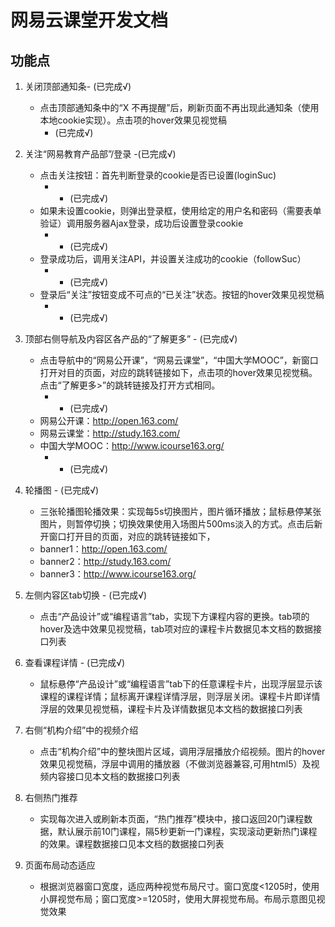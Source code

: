 # 网易云课堂开发文档

## 功能点

1. 关闭顶部通知条- (已完成√)
    + 点击顶部通知条中的“X 不再提醒”后，刷新页面不再出现此通知条（使用本地cookie实现）。点击项的hover效果见视觉稿
        - (已完成√)

2. 关注“网易教育产品部”/登录 -(已完成√)
    + 点击关注按钮：首先判断登录的cookie是否已设置(loginSuc)
        *  - (已完成√)
    + 如果未设置cookie，则弹出登录框，使用给定的用户名和密码（需要表单验证）调用服务器Ajax登录，成功后设置登录cookie
        *  - (已完成√)
    + 登录成功后，调用关注API，并设置关注成功的cookie（followSuc）
        *  - (已完成√)
    + 登录后“关注”按钮变成不可点的“已关注”状态。按钮的hover效果见视觉稿
        *  - (已完成√)

3. 顶部右侧导航及内容区各产品的“了解更多”   - (已完成√)
    + 点击导航中的“网易公开课”，“网易云课堂”，“中国大学MOOC”，新窗口打开对目的页面，对应的跳转链接如下，点击项的hover效果见视觉稿。点击“了解更多>”的跳转链接及打开方式相同。
        *   - (已完成√)
    + 网易公开课：http://open.163.com/
    + 网易云课堂：http://study.163.com/
    + 中国大学MOOC：http://www.icourse163.org/
        *   - (已完成√)

4. 轮播图  - (已完成√)
    + 三张轮播图轮播效果：实现每5s切换图片，图片循环播放；鼠标悬停某张图片，则暂停切换；切换效果使用入场图片500ms淡入的方式。点击后新开窗口打开目的页面，对应的跳转链接如下，
    + banner1：http://open.163.com/
    + banner2：http://study.163.com/
    + banner3：http://www.icourse163.org/

5. 左侧内容区tab切换 - (已完成√)
    + 点击“产品设计”或“编程语言”tab，实现下方课程内容的更换。tab项的hover及选中效果见视觉稿，tab项对应的课程卡片数据见本文档的数据接口列表

6. 查看课程详情 - (已完成√)
    + 鼠标悬停“产品设计”或“编程语言”tab下的任意课程卡片，出现浮层显示该课程的课程详情；鼠标离开课程详情浮层，则浮层关闭。课程卡片即详情浮层的效果见视觉稿，课程卡片及详情数据见本文档的数据接口列表

7. 右侧“机构介绍”中的视频介绍
    + 点击“机构介绍”中的整块图片区域，调用浮层播放介绍视频。图片的hover效果见视觉稿，浮层中调用的播放器（不做浏览器兼容,可用html5）及视频内容接口见本文档的数据接口列表

8. 右侧热门推荐
    + 实现每次进入或刷新本页面，“热门推荐”模块中，接口返回20门课程数据，默认展示前10门课程，隔5秒更新一门课程，实现滚动更新热门课程的效果。课程数据接口见本文档的数据接口列表

9. 页面布局动态适应
    + 根据浏览器窗口宽度，适应两种视觉布局尺寸。窗口宽度<1205时，使用小屏视觉布局；窗口宽度>=1205时，使用大屏视觉布局。布局示意图见视觉效果
